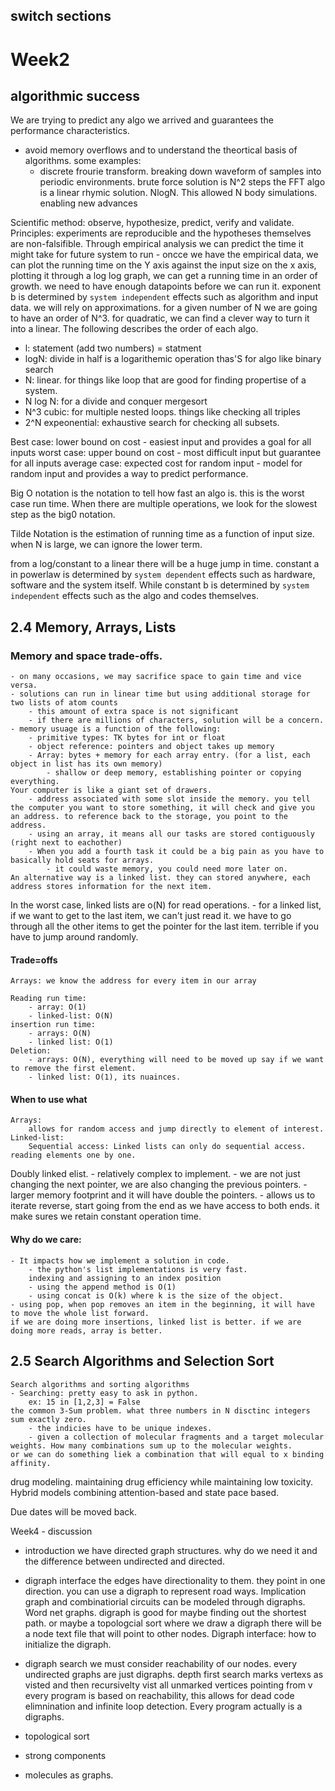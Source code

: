 ## switch sections

# Week2

## algorithmic success

We are trying to predict any algo we arrived and guarantees the performance characteristics.
- avoid memory overflows and to understand the theortical basis of algorithms.
some examples:
    - discrete frourie transform. breaking down waveform of samples into periodic environments.
    brute force solution is N^2 steps
    the FFT algo is a linear rhymic solution. NlogN.
    This allowed N body simulations.
        enabling new advances

Scientific method:
    observe, hypothesize, predict, verify and validate.
Principles:
    experiments are reproducible and the hypotheses themselves are non-falsifible.
Through empirical analysis we can predict the time it might take for future system to run
    - oncce we have the empirical data, we can plot the running time on the Y axis against the input size on the x axis, plotting it through a log log graph,
    we can get a running time in an order of growth. 
we need to have enough datapoints before we can run it.
exponent b is determined by `system independent` effects such as algorithm and input data.
we will rely on approximations. for a given number of N we are going to have an order of N^3. for quadratic, we can find a clever way to turn it into a linear.
The following describes the order of each algo.
- l: statement (add two numbers) = statment
- logN: divide in half is a logarithemic operation thas'S for algo like binary search
- N: linear. for things like loop that are good for finding propertise of a system.
- N log N: for a divide and conquer mergesort
- N^3 cubic: for multiple nested loops. things like checking all triples
- 2^N expeonential: exhaustive search for checking all subsets.

Best case: lower bound on cost
    - easiest input and provides a goal for all inputs
worst case: upper bound on cost
    - most difficult input but guarantee for all inputs
average case: expected cost for random input
    - model for random input and provides a way to predict performance. 

Big O notation is the notation to tell how fast an algo is. this is the worst case run time.
When there are multiple operations, we look for the slowest step as the big0 notation.

Tilde Notation is the estimation of running time as a function of input size.
when N is large, we can ignore the lower term.

from a log/constant to a linear there will be a huge jump in time.
constant a in powerlaw is determined by `system dependent` effects such as hardware, software and the system itself. 
While constant b is determined by `system independent` effects such as the algo and codes themselves.
## 2.4 Memory, Arrays, Lists

### Memory and space trade-offs. 
    - on many occasions, we may sacrifice space to gain time and vice versa.
    - solutions can run in linear time but using additional storage for two lists of atom counts
        - this amount of extra space is not significant 
        - if there are millions of characters, solution will be a concern.
    - memory usuage is a function of the following:
        - primitive types: TK bytes for int or float
        - object reference: pointers and object takes up memory
        - Array: bytes + memory for each array entry. (for a list, each object in list has its own memory)
            - shallow or deep memory, establishing pointer or copying everything.
    Your computer is like a giant set of drawers.
        - address associated with some slot inside the memory. you tell the computer you want to store something, it will check and give you an address. to reference back to the storage, you point to the address.
        - using an array, it means all our tasks are stored contiguously (right next to eachother)
        - When you add a fourth task it could be a big pain as you have to basically hold seats for arrays.
            - it could waste memory, you could need more later on.
    An alternative way is a linked list. they can stored anywhere, each address stores information for the next item. 
In the worst case, linked lists are o(N) for read operations.
    - for a linked list, if we want to get to the last item, we can't just read it. we have to go through all the other items to get the pointer for the last item. terrible if you have to jump around randomly.

#### Trade=offs
    Arrays: we know the address for every item in our array

    Reading run time:
        - array: O(1)
        - linked-list: O(N)
    insertion run time:
        - arrays: O(N)
        - linked list: O(1)
    Deletion:
        - arrays: O(N), everything will need to be moved up say if we want to remove the first element.
        - linked list: O(1), its nuainces.
#### When to use what
    Arrays:
        allows for random access and jump directly to element of interest.
    Linked-list: 
        Sequential access: Linked lists can only do sequential access. reading elements one by one.

Doubly linked elist.
    - relatively complex to implement.
        - we are not just changing the next pointer, we are also changing the previous pointers.
        - larger memory footprint and it will have double the pointers.
    - allows us to iterate reverse, start going from the end as we have access to both ends. it make sures we retain constant operation time.

#### Why do we care:
    - It impacts how we implement a solution in code.
        - the python's list implementations is very fast.
        indexing and assigning to an index position 
        - using the append method is O(1)
        - using concat is O(k) where k is the size of the object.
    - using pop, when pop removes an item in the beginning, it will have to move the whole list forward.
    if we are doing more insertions, linked list is better. if we are doing more reads, array is better.  

## 2.5 Search Algorithms and Selection Sort
    Search algorithms and sorting algorithms
    - Searching: pretty easy to ask in python.
        ex: 15 in [1,2,3] = False
    the common 3-Sum problem. what three numbers in N disctinc integers sum exactly zero.
        - the indicies have to be unique indexes.
        - given a collection of molecular fragments and a target molecular weights. How many combinations sum up to the molecular weights.
    or we can do something liek a combination that will equal to x binding affinity.
        
drug modeling. maintaining drug efficiency while maintaining low toxicity. 
Hybrid models combining attention-based and state pace based.

Due dates will be moved back.

Week4 - discussion 
- introduction
    we have directed graph structures. why do we need it and the difference between undirected and directed.
- digraph interface
    the edges have directionality to them. they point in one direction.
    you can use a digraph to represent road ways. 
Implication graph and combinatiorial circuits can be modeled through digraphs.
Word net graphs.
digraph is good for maybe finding out the shortest path. 
or maybe a topologcial sort where we draw a digraph 
there will be a node text file that will point to other nodes. 
Digraph interface:
how to initialize the digraph. 
- digraph search
    we must consider reachability of our nodes.
    every undirected graphs are just digraphs. 
depth first search marks vertexs as visted and then recursivelty vist all unmarked vertices pointing from v
every program is based on reachability, this allows for dead code elimnination and infinite loop detection. Every program actually is a digraphs.   

- topological sort

- strong components
- molecules as graphs.